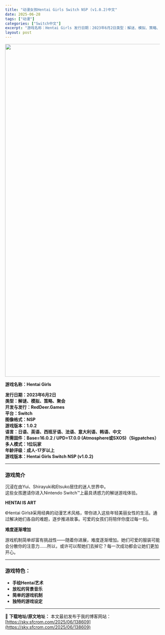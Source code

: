 ```yaml
---
title: "动漫女孩Hentai Girls Switch NSP (v1.0.2)中文"
date: 2025-06-28
tags: ["动漫"]
categories: ["Switch中文"]
excerpt: "游戏名称：Hentai Girls 发行日期：2023年6月2日类型：解谜、模拟、策略、聚会开发与发行：RedDeer.Games平台：Switch图像格式：NSP游戏版本：1.0.2语言：日语、英语、西班牙语、法语、意大利语、韩语、中文所需固件：Base=16.0.2 / UPD=17.0.0 (&hellip;"
layout: post
---
```


<img class="aligncenter size-full wp-image-138607" src="https://sky.sfcrom.com/wp-content/uploads/2025/06/2025062809335970.webp" alt="" width="1920" height="1080" />
<p data-start="0" data-end="21"><strong data-start="0" data-end="21">游戏名称：Hentai Girls</strong></p>
<p data-start="23" data-end="316"><strong data-start="23" data-end="41">发行日期：2023年6月2日</strong><br data-start="41" data-end="44" /><strong data-start="44" data-end="62">类型：解谜、模拟、策略、聚会</strong><br data-start="62" data-end="65" /><strong data-start="65" data-end="88">开发与发行：RedDeer.Games</strong><br data-start="88" data-end="91" /><strong data-start="91" data-end="104">平台：Switch</strong><br data-start="104" data-end="107" /><strong data-start="107" data-end="119">图像格式：NSP</strong><br data-start="119" data-end="122" /><strong data-start="122" data-end="136">游戏版本：1.0.2</strong><br data-start="136" data-end="139" /><strong data-start="139" data-end="170">语言：日语、英语、西班牙语、法语、意大利语、韩语、中文</strong><br data-start="170" data-end="173" /><strong data-start="173" data-end="236">所需固件：Base=16.0.2 / UPD=17.0.0 (Atmosphere或SXOS)（Sigpatches）</strong><br data-start="236" data-end="239" data-is-only-node="" /><strong data-start="239" data-end="252">多人模式：1位玩家</strong><br data-start="252" data-end="255" /><strong data-start="255" data-end="272">年龄评级：成人-17岁以上</strong><br data-start="272" data-end="275" /><strong data-start="275" data-end="316">游戏版本：Hentai Girls Switch NSP (v1.0.2)</strong></p>


<hr data-start="318" data-end="321" />

<h3 data-start="323" data-end="331">游戏简介</h3>
<p data-start="333" data-end="408">沉浸在由Yui、Shirayuki和Etsuko居住的迷人世界中。<br data-start="366" data-end="369" />这些女孩邀请你进入Nintendo Switch™上最具诱惑力的解谜游戏体验。</p>
<p data-start="410" data-end="427"><strong data-start="410" data-end="427">HENTAI IS ART</strong></p>
<p data-start="429" data-end="506">《Hentai Girls》采用经典的动漫艺术风格，带你进入这些年轻美丽女性的生活。通过解决她们各自的难题，逐步推进故事。可爱的女孩们将陪伴你度过每一刻。</p>
<p data-start="508" data-end="518"><strong data-start="508" data-end="518">难度逐渐增加</strong></p>
<p data-start="520" data-end="595">游戏机制简单却富有挑战性——随着你进展，难度逐渐增加。她们可爱的服装可能会分散你的注意力……所以，或许可以帮她们去掉它？每一次成功都会让她们更加开心。</p>


<hr data-start="597" data-end="600" />

<h3 data-start="602" data-end="611">游戏特色：</h3>
<ul>
 	<li data-start="615" data-end="631"><strong data-start="615" data-end="629">手绘Hentai艺术</strong></li>
 	<li data-start="634" data-end="647"><strong data-start="634" data-end="645">放松的背景音乐</strong></li>
 	<li data-start="650" data-end="663"><strong data-start="650" data-end="661">简单的游戏机制</strong></li>
 	<li data-start="666" data-end="679"><strong data-start="666" data-end="677">独特的游戏设定</strong></li>
</ul>

---
📖 **下载地址/原文地址：** 本文最初发布于我的博客网站：[https://sky.sfcrom.com/2025/06/138609](https://sky.sfcrom.com/2025/06/138609)
